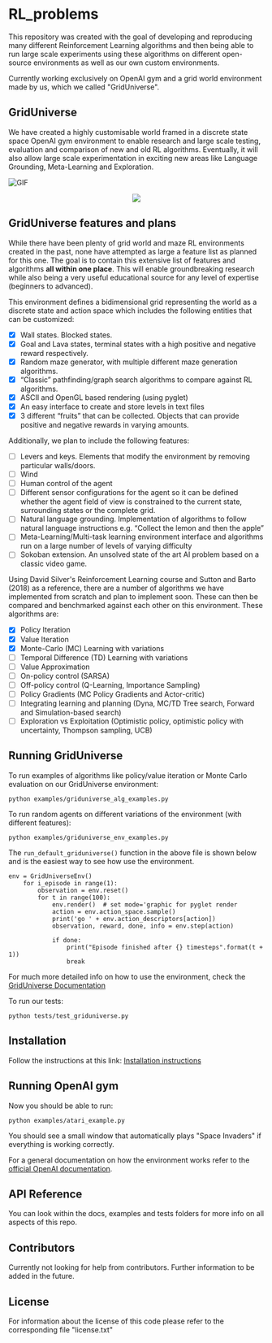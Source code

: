 # RL_problems

This repository was created with the goal of developing and reproducing many different Reinforcement Learning algorithms 
and then being able to run large scale experiments using these algorithms on different open-source 
environments as well as our own custom environments.  

Currently working exclusively on OpenAI gym and a grid world environment made by us, which we called "GridUniverse".

## GridUniverse

We have created a highly customisable world framed in a discrete state space OpenAI gym environment to enable research and large scale testing, evaluation and comparison of new and old RL algorithms. 
Eventually, it will also allow large scale experimentation in exciting new areas like Language Grounding, Meta-Learning and Exploration.

![GIF](docs/maze_solver_BFS_10_times.gif)

<p align="center" style="width: 100%;">
    <img src="docs/SUPER-COLLAGE-ACTUAL-GIF.gif" />
</p>

## GridUniverse features and plans

While there have been plenty of grid world and maze RL environments created in the past, 
none have attempted as large a feature list as planned for this one. 
The goal is to contain this extensive list of features and algorithms __all within one place__. This will enable groundbreaking research while also being a very useful educational source for any level of expertise (beginners to advanced).
 
This environment defines a bidimensional grid representing the world as a discrete state and action space which includes the following entities that can be customized:
- [x] Wall states. Blocked states.
- [x] Goal and Lava states, terminal states with a high positive and negative reward respectively.
- [x] Random maze generator, with multiple different maze generation algorithms.
- [x] “Classic” pathfinding/graph search algorithms to compare against RL algorithms.
- [x] ASCII and OpenGL based rendering (using pyglet)
- [x] An easy interface to create and store levels in text files
- [x] 3 different “fruits” that can be collected. Objects that can provide positive and negative rewards in varying amounts. 

Additionally, we plan to include the following features:
- [ ] Levers and keys. Elements that modify the environment by removing particular walls/doors.
- [ ] Wind
- [ ] Human control of the agent
- [ ] Different sensor configurations for the agent so it can be defined whether the agent field of view is constrained to the current state, surrounding states or the complete grid.
- [ ] Natural language grounding. Implementation of algorithms to follow natural language instructions e.g. “Collect the lemon and then the apple”
- [ ] Meta-Learning/Multi-task learning environment interface and algorithms run on a large number of levels of varying difficulty
- [ ] Sokoban extension. An unsolved state of the art AI problem based on a classic video game.

Using David Silver's Reinforcement Learning course and Sutton and Barto (2018) as a reference,
there are a number of algorithms we have implemented from scratch and plan to implement soon. 
These can then be compared and benchmarked against each other on this environment. 
These algorithms are:
- [x] Policy Iteration
- [x] Value Iteration
- [x] Monte-Carlo (MC) Learning with variations
- [ ] Temporal Difference (TD) Learning with variations
- [ ] Value Approximation
- [ ] On-policy control (SARSA) 
- [ ] Off-policy control (Q-Learning, Importance Sampling)
- [ ] Policy Gradients (MC Policy Gradients and Actor-critic)
- [ ] Integrating learning and planning (Dyna, MC/TD Tree search, Forward and Simulation-based search)
- [ ] Exploration vs Exploitation (Optimistic policy, optimistic policy with uncertainty, Thompson sampling, UCB)

## Running GridUniverse

To run examples of algorithms like policy/value iteration or Monte Carlo evaluation on our GridUniverse environment:  

`python examples/griduniverse_alg_examples.py`

To run random agents on different variations of the environment (with different features):

`python examples/griduniverse_env_examples.py`

The `run_default_griduniverse()` function in the above file is shown below and is the easiest way to see how use the environment.
```
env = GridUniverseEnv()
    for i_episode in range(1):
        observation = env.reset()
        for t in range(100):
            env.render()  # set mode='graphic for pyglet render
            action = env.action_space.sample()
            print('go ' + env.action_descriptors[action])
            observation, reward, done, info = env.step(action)

            if done:
                print("Episode finished after {} timesteps".format(t + 1))
                break
```


For much more detailed info on how to use the environment, check the [GridUniverse Documentation](https://github.com/beduffy/RL_problems/tree/master/docs/GridUniverse.md)

To run our tests:  

`python tests/test_griduniverse.py`

## Installation

Follow the instructions at this link: [Installation instructions](https://github.com/beduffy/RL_problems/tree/master/docs/Installation.md)

## Running OpenAI gym

Now you should be able to run: 

`python examples/atari_example.py`

You should see a small window that automatically plays "Space Invaders" if everything is working correctly.

For a general documentation on how the environment works refer to the [official OpenAI documentation](https://gym.openai.com/docs).

## API Reference

You can look within the docs, examples and tests folders for more info on all aspects of this repo. 

## Contributors

Currently not looking for help from contributors. Further information to be added in the future.

## License

For information about the license of this code please refer to the corresponding file "license.txt"
